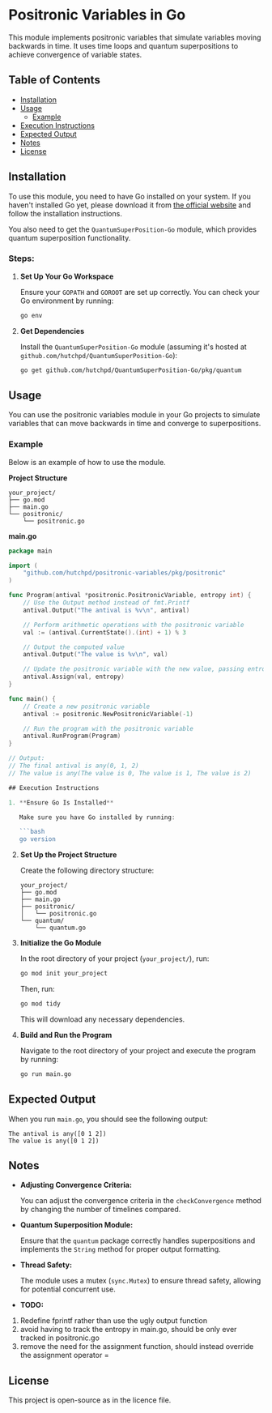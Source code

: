 
# Positronic Variables in Go

This module implements positronic variables that simulate variables moving backwards in time. It uses time loops and quantum superpositions to achieve convergence of variable states.

## Table of Contents

- [Installation](#installation)
- [Usage](#usage)
  - [Example](#example)
- [Execution Instructions](#execution-instructions)
- [Expected Output](#expected-output)
- [Notes](#notes)
- [License](#license)

## Installation

To use this module, you need to have Go installed on your system. If you haven't installed Go yet, please download it from [the official website](https://golang.org/dl/) and follow the installation instructions.

You also need to get the `QuantumSuperPosition-Go` module, which provides quantum superposition functionality.

### Steps:

1. **Set Up Your Go Workspace**

   Ensure your `GOPATH` and `GOROOT` are set up correctly. You can check your Go environment by running:

   ```bash
   go env
   ```

2. **Get Dependencies**

   Install the `QuantumSuperPosition-Go` module (assuming it's hosted at `github.com/hutchpd/QuantumSuperPosition-Go`):

   ```bash
   go get github.com/hutchpd/QuantumSuperPosition-Go/pkg/quantum
   ```

## Usage

You can use the positronic variables module in your Go projects to simulate variables that can move backwards in time and converge to superpositions.

### Example

Below is an example of how to use the module.

**Project Structure**

```
your_project/
├── go.mod
├── main.go
└── positronic/
    └── positronic.go
```

**main.go**

```go
package main

import (
	"github.com/hutchpd/positronic-variables/pkg/positronic"
)

func Program(antival *positronic.PositronicVariable, entropy int) {
	// Use the Output method instead of fmt.Printf
	antival.Output("The antival is %v\n", antival)

	// Perform arithmetic operations with the positronic variable
	val := (antival.CurrentState().(int) + 1) % 3

	// Output the computed value
	antival.Output("The value is %v\n", val)

	// Update the positronic variable with the new value, passing entropy
	antival.Assign(val, entropy)
}

func main() {
	// Create a new positronic variable
	antival := positronic.NewPositronicVariable(-1)

	// Run the program with the positronic variable
	antival.RunProgram(Program)
}

// Output:
// The final antival is any(0, 1, 2)
// The value is any(The value is 0, The value is 1, The value is 2)

## Execution Instructions

1. **Ensure Go Is Installed**

   Make sure you have Go installed by running:

   ```bash
   go version
   ```

2. **Set Up the Project Structure**

   Create the following directory structure:

   ```
   your_project/
   ├── go.mod
   ├── main.go
   ├── positronic/
   │   └── positronic.go
   └── quantum/
       └── quantum.go
   ```

3. **Initialize the Go Module**

   In the root directory of your project (`your_project/`), run:

   ```bash
   go mod init your_project
   ```

   Then, run:

   ```bash
   go mod tidy
   ```

   This will download any necessary dependencies.

5. **Build and Run the Program**

   Navigate to the root directory of your project and execute the program by running:

   ```bash
   go run main.go
   ```

## Expected Output

When you run `main.go`, you should see the following output:

```
The antival is any([0 1 2])
The value is any([0 1 2])
```

## Notes

- **Adjusting Convergence Criteria:**

  You can adjust the convergence criteria in the `checkConvergence` method by changing the number of timelines compared.

- **Quantum Superposition Module:**

  Ensure that the `quantum` package correctly handles superpositions and implements the `String` method for proper output formatting.

- **Thread Safety:**

  The module uses a mutex (`sync.Mutex`) to ensure thread safety, allowing for potential concurrent use.

- **TODO:**

1. Redefine fprintf rather than use the ugly output function
2. avoid having to track the entropy in main.go, should be only ever tracked in positronic.go
3. remove the need for the assignment function, should instead override the assignment operator =

## License

This project is open-source as in the licence file.